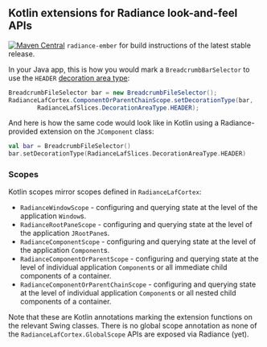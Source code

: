 ## Kotlin extensions for Radiance look-and-feel APIs

[![Maven Central](https://maven-badges.herokuapp.com/maven-central/org.pushing-pixels/radiance-ember/badge.svg)](https://maven-badges.herokuapp.com/maven-central/org.pushing-pixels/radiance-ember) `radiance-ember` for build instructions of the latest stable release.

In your Java app, this is how you would mark a `BreadcrumbBarSelector` to use the `HEADER` [decoration area type](../laf/painters/decoration.md):

```java
BreadcrumbFileSelector bar = new BreadcrumbFileSelector();
RadianceLafCortex.ComponentOrParentChainScope.setDecorationType(bar,
        RadianceLafSlices.DecorationAreaType.HEADER);
```

And here is how the same code would look like in Kotlin using a Radiance-provided extension on the `JComponent` class:

```kotlin
val bar = BreadcrumbFileSelector()
bar.setDecorationType(RadianceLafSlices.DecorationAreaType.HEADER)
```

### Scopes

Kotlin scopes mirror scopes defined in `RadianceLafCortex`:

* `RadianceWindowScope` - configuring and querying state at the level of the application `Window`s.
* `RadianceRootPaneScope` - configuring and querying state at the level of the application `JRootPane`s.
* `RadianceComponentScope` - configuring and querying state at the level of the application `Component`s.
* `RadianceComponentOrParentScope` - configuring and querying state at the level of individual application `Component`s or all immediate child components of a container.
* `RadianceComponentOrParentChainScope` - configuring and querying state at the level of individual application `Component`s or all nested child components of a container.

Note that these are Kotlin annotations marking the extension functions on the relevant Swing classes. There is no global scope annotation as none of the `RadianceLafCortex.GlobalScope` APIs are exposed via Radiance (yet).
